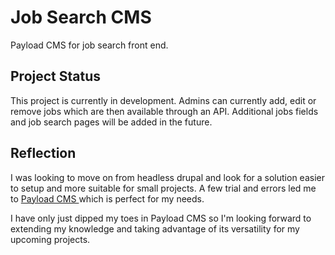 # Job Search CMS

Payload CMS for job search front end.

## Project Status

This project is currently in development. Admins can currently add, edit or remove jobs which are then available through an API. Additional jobs fields and job search pages will be added in the future.

## Reflection

I was looking to move on from headless drupal and look for a solution easier to setup and more suitable for small projects. A few trial and errors led me to [Payload CMS ](https://github.com/payloadcms/payload) which is perfect for my needs.

I have only just dipped my toes in Payload CMS so I'm looking forward to extending my knowledge and taking advantage of its versatility for my upcoming projects.
